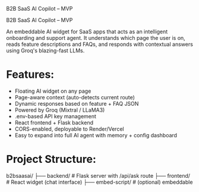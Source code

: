 B2B SaaS AI Copilot – MVP

B2B SaaS AI Copilot – MVP

An embeddable AI widget for SaaS apps that acts as an intelligent onboarding and support agent. 
It understands which page the user is on, reads feature descriptions and FAQs, and responds with contextual answers using Groq's blazing-fast LLMs.

# Features:
- Floating AI widget on any page
- Page-aware context (auto-detects current route)
- Dynamic responses based on feature + FAQ JSON
- Powered by Groq (Mixtral / LLaMA3)
- .env-based API key management
- React frontend + Flask backend
- CORS-enabled, deployable to Render/Vercel
- Easy to expand into full AI agent with memory + config dashboard

# Project Structure:
b2bsaasai/
├── backend/          # Flask server with /api/ask route
├── frontend/         # React widget (chat interface)
├── embed-script/     # (optional) embeddable <script> loader
├── deploy/           # render.yaml / vercel.json files
└── README.md

# Tech Stack:
Frontend  : React
Backend   : Flask + Python
AI Model  : Groq API (Mixtral, LLaMA 3)
Data      : JSON (MVP), SQLite/Firebase (planned)
Hosting   : Vercel (frontend), Render (backend)

Getting Started:
1. Clone the Repo
   git clone https://github.com/yourname/b2bsaasai
   cd b2bsaasai

2. Setup Backend
   - Create .env file with GROQ_API_KEY
   - Run:  pip install -r requirements.txt
   - Run backend: python app.py

3. Setup Frontend
   - cd frontend
   - Create .env file with REACT_APP_BACKEND_URL
   - Run: npm install && npm start

You're now ready to build your SaaS AI Copilot MVP! 
